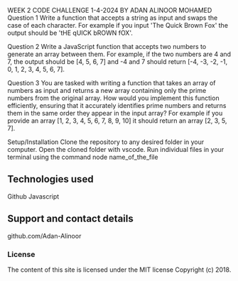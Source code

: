 WEEK 2 CODE CHALLENGE
1-4-2024 
BY ADAN ALINOOR MOHAMED
Question 1
Write a function that accepts a string as input and swaps the case of each character. For example if you input 'The Quick Brown Fox' the output should be 'tHE qUICK bROWN fOX'.

Question 2
Write a JavaScript function that accepts two numbers to generate an array between them. For example, if the two numbers are 4 and 7, the output should be [4, 5, 6, 7] and -4 and 7 should return [-4, -3, -2, -1, 0, 1, 2, 3, 4, 5, 6, 7].

Question 3
You are tasked with writing a function that takes an array of numbers as input and returns a new array containing only the prime numbers from the original array. How would you implement this function efficiently, ensuring that it accurately identifies prime numbers and returns them in the same order they appear in the input array? For example if you provide an array [1, 2, 3, 4, 5, 6, 7, 8, 9, 10] it should return an array [2, 3, 5, 7].

Setup/Installation 
 Clone the repository to any desired folder in your computer. Open the cloned folder with vscode. Run individual files in your terminal using the command node name_of_the_file

## Technologies used
Github
Javascript


## Support and contact details
github.com/Adan-Alinoor


### License
The content of this site is licensed under the MIT license
Copyright (c) 2018.

